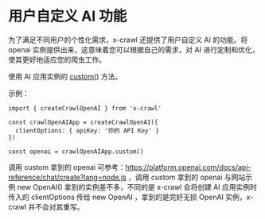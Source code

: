 # 用户自定义 AI 功能

为了满足不同用户的个性化需求，x-crawl 还提供了用户自定义 AI 的功能。将 openai 实例提供出来，这意味着您可以根据自己的需求，对 AI 进行定制和优化，使其更好地适应您的爬虫工作。

使用 AI 应用实例的 [custom()](/cn/api/custom#custom) 方法。

示例：

```js{7}
import { createCrawlOpenAI } from 'x-crawl'

const crawlOpenAIApp = createCrawlOpenAI({
  clientOptions: { apiKey: '你的 API Key' }
})

const openai = crawlOpenAIApp.custom()
```

调用 custom 拿到的 openai 可参考：https://platform.openai.com/docs/api-reference/chat/create?lang=node.js ，调用 custom 拿到的 openai 与网站示例 new OpenAI() 拿到的实例差不多，不同的是 x-crawl 会将创建 AI 应用实例时传入的 clientOptions 传给 new OpenAI ，拿到的是完好无损 OpenAI 实例，x-crawl 并不会对其重写。
